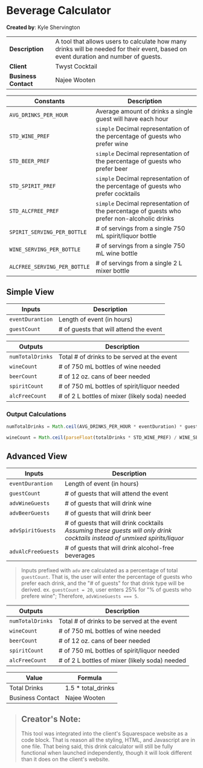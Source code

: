 # Beverage Calculator

**Created by**: Kyle Shervington

|  |  |
|---|---|
| **Description** | A tool that allows users to calculate how many drinks will be needed for their event, based on event duration and number of guests. |
| **Client** | Twyst Cocktail |
| **Business Contact** | Najee Wooten |

| Constants | Description |
|---|---|
| `AVG_DRINKS_PER_HOUR` | Average amount of drinks a single guest will have each hour |
| `STD_WINE_PREF` | `simple` Decimal representation of the percentage of guests who prefer wine |
| `STD_BEER_PREF` | `simple` Decimal representation of the percentage of guests who prefer beer |
| `STD_SPIRIT_PREF` | `simple` Decimal representation of the percentage of guests who prefer cocktails |
| `STD_ALCFREE_PREF` | `simple` Decimal representation of the percentage of guests who prefer non-alcoholic drinks |
| `SPIRIT_SERVING_PER_BOTTLE` | # of servings from a single 750 mL spirit/liquor bottle |
| `WINE_SERVING_PER_BOTTLE` | # of servings from a single 750 mL wine bottle |
| `ALCFREE_SERVING_PER_BOTTLE` | # of servings from a single 2 L mixer bottle |

## Simple View

| Inputs | Description |
|---|---|
| `eventDurantion` | Length of event (in hours) |
| `guestCount` | # of guests that will attend the event |

| Outputs | Description |
|---|---|
| `numTotalDrinks` | Total # of drinks to be served at the event |
| `wineCount` | # of 750 mL bottles of wine needed |
| `beerCount` | # of 12 oz. cans of beer needed |
| `spiritCount` | # of 750 mL bottles of spirit/liquor needed |
| `alcFreeCount` | # of 2 L bottles of mixer (likely soda) needed |

### Output Calculations
```javascript
numTotalDrinks = Math.ceil(AVG_DRINKS_PER_HOUR * eventDuration) * guestCount;
```
```javascript
wineCount = Math.ceil(parseFloat(totalDrinks * STD_WINE_PREF) / WINE_SERVING_PER_BOTTLE);
```


## Advanced View

| Inputs | Description |
|---|---|
| `eventDurantion` | Length of event (in hours) |
| `guestCount` | # of guests that will attend the event |
| `advWineGuests` | # of guests that will drink wine |
| `advBeerGuests` | # of guests that will drink beer |
| `advSpiritGuests` | # of guests that will drink cocktails</br> _Assuming these guests will only drink cocktails instead of unmixed spirits/liquor_ |
| `advAlcFreeGuests` | # of guests that will drink alcohol-free beverages |

> Inputs prefixed with `adv` are calculated as a percentage of total `guestCount`. That is, the user will enter the percentage of guests who prefer each drink, and the "# of guests" for that drink type will be derived. ex. `guestCount = 20`, user enters 25% for "% of guests who prefere wine"; Therefore, `advWineGuests === 5`.

| Outputs | Description |
|---|---|
| `numTotalDrinks` | Total # of drinks to be served at the event |
| `wineCount` | # of 750 mL bottles of wine needed |
| `beerCount` | # of 12 oz. cans of beer needed |
| `spiritCount` | # of 750 mL bottles of spirit/liquor needed |
| `alcFreeCount` | # of 2 L bottles of mixer (likely soda) needed |

| Value | Formula |
|---|---|
| Total Drinks | 1.5 * total_drinks |
| Business Contact | Najee Wooten |

> ## Creator's Note:
> 
> This tool was integrated into the client's Squarespace website as a code block.
> That is reason all the styling, HTML, and Javascript are in one file.
> That being said, this drink calculator will still be fully functional when launched
> independently, though it will look different than it does on the client's website.
